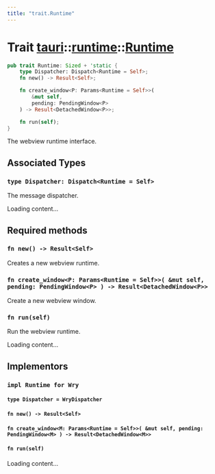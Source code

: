 ```yaml
---
title: "trait.Runtime"
---
```


# Trait [tauri](/docs/api/rust/tauri/../index.html)::​[runtime](/docs/api/rust/tauri/index.html)::​[Runtime](/docs/api/rust/tauri/)

```rs
pub trait Runtime: Sized + 'static {
    type Dispatcher: Dispatch<Runtime = Self>;
    fn new() -> Result<Self>;

    fn create_window<P: Params<Runtime = Self>>(
        &mut self, 
        pending: PendingWindow<P>
    ) -> Result<DetachedWindow<P>>;

    fn run(self);
}
```

The webview runtime interface.

## Associated Types

### `type Dispatcher: Dispatch<Runtime = Self>`

The message dispatcher.

Loading content...

## Required methods

### `fn new() -> Result<Self>`

Creates a new webview runtime.

### `fn create_window<P: Params<Runtime = Self>>( &mut self, pending: PendingWindow<P> ) -> Result<DetachedWindow<P>>`

Create a new webview window.

### `fn run(self)`

Run the webview runtime.

Loading content...

## Implementors

### `impl Runtime for Wry`

#### `type Dispatcher = WryDispatcher`

#### `fn new() -> Result<Self>`

#### `fn create_window<M: Params<Runtime = Self>>( &mut self, pending: PendingWindow<M> ) -> Result<DetachedWindow<M>>`

#### `fn run(self)`

Loading content...
